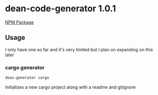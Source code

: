 # dean-code-generator 1.0.1

[NPM Package](https://www.npmjs.com/package/dean-generator)

## Usage
I only have one so far and it's very limited but I plan on expanding on this later

### cargo generator

```sh
dean-generator cargo
```

Initializes a new cargo project along with a readme and gitignore